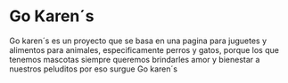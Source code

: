 # Go Karen´s
Go karen´s es un proyecto que se basa en una pagina para juguetes y alimentos para animales, especificamente perros y gatos, porque los que tenemos mascotas siempre queremos brindarles amor y bienestar a nuestros peluditos por eso surgue Go karen´s